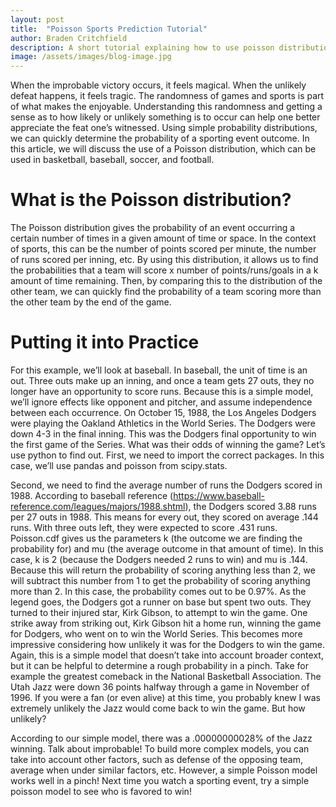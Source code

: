 ```yaml
---
layout: post
title:  "Poisson Sports Prediction Tutorial"
author: Braden Critchfield
description: A short tutorial explaining how to use poisson distributions to calculate the probability of sport outcomes.
image: /assets/images/blog-image.jpg
---
```


When the improbable victory occurs, it feels magical. When the unlikely defeat happens, it feels tragic. The randomness of games and sports is part of what makes the enjoyable. Understanding this randomness and getting a sense as to how likely or unlikely something is to occur can help one better appreciate the feat one’s witnessed.
Using simple probability distributions, we can quickly determine the probability of a sporting event outcome. In this article, we will discuss the use of a Poisson distribution, which can be used in basketball, baseball, soccer, and football.

# What is the Poisson distribution?

The Poisson distribution gives the probability of an event occurring a certain number of times in a given amount of time or space. In the context of sports, this can be the number of points scored per minute, the number of runs scored per inning, etc. By using this distribution, it allows us to find the probabilities that a team will score x number of points/runs/goals in a k amount of time remaining. Then, by comparing this to the distribution of the other team, we can quickly find the probability of a team scoring more than the other team by the end of the game. 

# Putting it into Practice

For this example, we’ll look at baseball. In baseball, the unit of time is an out. Three outs make up an inning, and once a team gets 27 outs, they no longer have an opportunity to score runs. Because this is a simple model, we’ll ignore effects like opponent and pitcher, and assume independence between each occurrence.
On October 15, 1988, the Los Angeles Dodgers were playing the Oakland Athletics in the World Series. The Dodgers were down 4-3 in the final inning. This was the Dodgers final opportunity to win the first game of the Series. What was their odds of winning the game? Let’s use python to find out.
First, we need to import the correct packages. In this case, we’ll use pandas and poisson from scipy.stats.

Second, we need to find the average number of runs the Dodgers scored in 1988. According to baseball reference (https://www.baseball-reference.com/leagues/majors/1988.shtml), the Dodgers scored 3.88 runs per 27 outs in 1988. This means for every out, they scored on average .144 runs. With three outs left, they were expected to score .431 runs.
Poisson.cdf gives us the parameters k (the outcome we are finding the probability for) and mu (the average outcome in that amount of time). In this case, k is 2 (because the Dodgers needed 2 runs to win) and mu is .144. Because this will return the probability of scoring anything less than 2, we will subtract this number from 1 to get the probability of scoring anything more than 2. 
In this case, the probability comes out to be 0.97%. As the legend goes, the Dodgers got a runner on base but spent two outs. They turned to their injured star, Kirk Gibson, to attempt to win the game. One strike away from striking out, Kirk Gibson hit a home run, winning the game for Dodgers, who went on to win the World Series. This becomes more impressive considering how unlikely it was for the Dodgers to win the game.
Again, this is a simple model that doesn’t take into account broader context, but it can be helpful to determine a rough probability in a pinch. Take for example the greatest comeback in the National Basketball Association. 
The Utah Jazz were down 36 points halfway through a game in November of 1996. If you were a fan (or even alive) at this time, you probably knew I was extremely unlikely the Jazz would come back to win the game. But how unlikely? 

According to our simple model, there was a .00000000028% of the Jazz winning. Talk about improbable!
To build more complex models, you can take into account other factors, such as defense of the opposing team, average when under similar factors, etc. However, a simple Poisson model works well in a pinch! Next time you watch a sporting event, try a simple poisson model to see who is favored to win!
